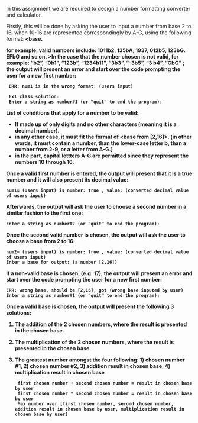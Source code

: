 In this assignment we are required to design a number formatting converter and calculator.

Firstly, this will be done by asking the user to input a number from base 2 to 16, when 10-16 are represented correspondingly by A-G, using the following format: <number><b><base.

for example, valid numbers include: 1011b2, 135bA, 1937, 012b5, 123bG. EFbG and so on. 
    >In the case that the number chosen is not valid, for example:
    “b2”, “0b1”, “123b”, “1234b11”, “3b3”, “-3b5”, “3 b4”, “GbG” ;
    the output will present an error and start over the code prompting the user for a new first number:
    
     ERR: num1 is in the wrong format! (users input)

     Ex1 class solution:
     Enter a string as number#1 (or "quit" to end the program): 

List of conditions that apply for a number to be valid:
- If made up of only digits and no other characters (meaning it is a decimal number).
- in any other case, it must fit the format of <number><b><base from [2,16]>. (in other words, it must contain a number, than the lower-case letter b, than a number from 2-9, or a letter from A-G.)
- in the <number> part, capital lettters A-G are permitted since they represent the numbers 10 through 16.

Once a valid first number is entered, the output will present that it is a true number and it will also present its decimal value:

    num1= (users input) is number: true , value: (converted decimal value of users input)
    
Afterwards, the output will ask the user to choose a second number in a similar fashion to the first one:

    Enter a string as number#2 (or "quit" to end the program): 

Once the second valid number is chosen, the output will ask the user to choose a base from 2 to 16:

    num2= (users input) is number: true , value: (converted decimal value of users input)
    Enter a base for output: (a number [2,16])

if a non-valid base is chosen, (e.g: 17), the output will present an error and start over the code prompting the user for a new first number:

    ERR: wrong base, should be [2,16], got (wrong base inputed by user)
    Enter a string as number#1 (or "quit" to end the program): 

Once a valid base is chosen, the output will present the following 3 solutions:
1. The addition of the 2 chosen numbers, where the result is presented in the chosen base.
2. The multiplication of the 2 chosen numbers, where the result is presented in the chosen base.
3. The greatest number amongst the four following: 1) chosen number #1, 2) chosen number #2, 3) addition result in chosen base, 4) multiplication result in chosen base

        first chosen number + second chosen number = result in chosen base by user
        first chosen number * second chosen number = result in chosen base by user
        Max number over [first chosen number, second chosen number, addition result in chosen base by user, multiplication result in chosen base by user]
       

   
